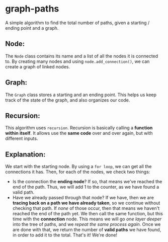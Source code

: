 # graph-paths

A simple algorithm to find the total number of paths, given a starting / ending point and a graph.

## Node:

The `Node` class contains its name and a list of all the nodes it is connected to. By creating many nodes and using `node.add_connection()`, we can create a graph of linked nodes.

## Graph:

The `Graph` class stores a starting and an ending point. This helps us keep track of the state of the graph, and also organizes our code.

## Recursion:

This algorithm uses `recursion`. Recursion is basically calling a **function within itself**. It allows use the **same code** over and over again, but with different inputs.

## Explanation:

We start with the starting node. By using a `for loop`, we can get all the connections it has. Then, for each of the nodes, we check two things:

- Is the connection the **ending node**? If so, that means we've reached the end of the path. Thus, we will add 1 to the counter, as we have found a valid path.
- Have we already passed through that node? If we have, then we are **tracing back on a path we have already taken**, so we continue without checking that path.
  <!-- end list -->
  If _none_ of those occur, then that means we haven't reached the end of the path yet. We then call the same function, but this time with the **connection** node. This means we will go _one layer deeper_ into the tree of paths, and we _repeat the same process again_.
  Once we are done with that, we return the number of **valid paths** we have found, in order to add it to the total.
  That's it! We're done!
